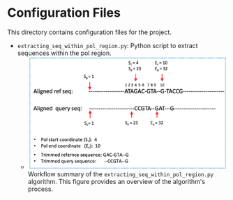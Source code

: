 # Configuration Files

This directory contains configuration files for the project.

- `extracting_seq_within_pol_region.py`: Python script to extract sequences within the pol region.
    - ![Workflow Summary](../figures/pol_region_finder_extractor.png)
      Workflow summary of the `extracting_seq_within_pol_region.py` algorithm. This figure provides an overview of the algorithm's process.
